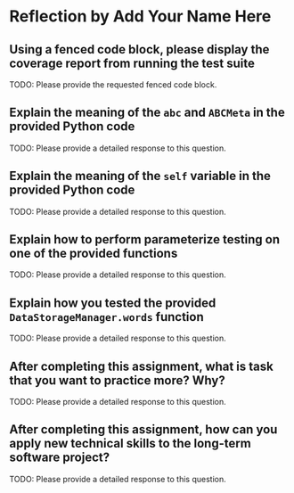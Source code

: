 # Reflection by Add Your Name Here


## Using a fenced code block, please display the coverage report from running the test suite

TODO: Please provide the requested fenced code block.

## Explain the meaning of the `abc` and `ABCMeta` in the provided Python code

TODO: Please provide a detailed response to this question.

## Explain the meaning of the `self` variable in the provided Python code

TODO: Please provide a detailed response to this question.

## Explain how to perform parameterize testing on one of the provided functions

TODO: Please provide a detailed response to this question.

## Explain how you tested the provided `DataStorageManager.words` function

TODO: Please provide a detailed response to this question.

## After completing this assignment, what is task that you want to practice more? Why?

TODO: Please provide a detailed response to this question.

## After completing this assignment, how can you apply new technical skills to the long-term software project?

TODO: Please provide a detailed response to this question.
